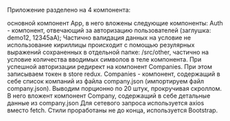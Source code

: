Приложение разделено на 4 компонента:

основной компонент App, в него вложены следующие компоненты:
Auth - компонент, отвечающий за авторизацию пользователей (заглушка: demo12, 12345aA); Частично валидация данных на условие не использование кириллицы происходит с помощью резулярных выражений сохраненных в отдельной папке: /src/other, частично на условие количества вводимых символов в теле компонента. При успешной авторизации редирект на компонент Companies. При этом записываем токен в store redux.
Companies - компонент, содержащий в себе список компаний из файла company.json (импортируем файл company.json). Выводим порционно по 20 штук, прокручивая скроллом. В него вложент компонент Company, содержащий в себе детальные данные из company.json
Для сетевого запроса используется axios вместо fetch.
Стили проработаны не до конца, используется Bootstrap.
